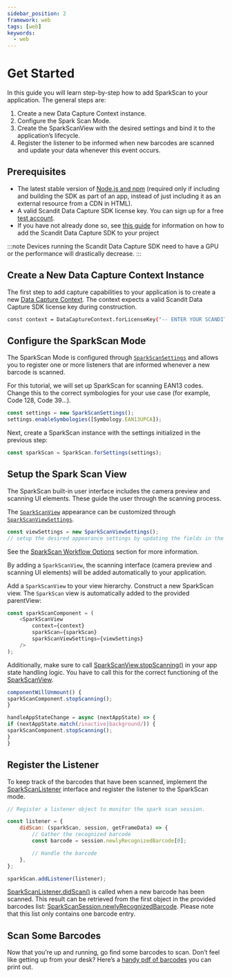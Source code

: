 ```yaml
---
sidebar_position: 2
framework: web
tags: [web]
keywords:
  - web
---
```


# Get Started

In this guide you will learn step-by-step how to add SparkScan to your application. The general steps are:

1. Create a new Data Capture Context instance.
2. Configure the Spark Scan Mode.
3. Create the SparkScanView with the desired settings and bind it to the application’s lifecycle.
4. Register the listener to be informed when new barcodes are scanned and update your data whenever this event occurs.

## Prerequisites

- The latest stable version of [Node.js and npm](https://nodejs.org/en/download/) (required only if including and building the SDK as part of an app, instead of just including it as an external resource from a CDN in HTML).
- A valid Scandit Data Capture SDK license key. You can sign up for a free [test account](https://ssl.scandit.com/dashboard/sign-up?p=test&utm%5Fsource=documentation).
- If you have not already done so, see [this guide](../add-sdk.md) for information on how to add the Scandit Data Capture SDK to your project

:::note
Devices running the Scandit Data Capture SDK need to have a GPU or the performance will drastically decrease.
:::

## Create a New Data Capture Context Instance

The first step to add capture capabilities to your application is to create a new [Data Capture Context](https://docs.scandit.com/data-capture-sdk/web/core/api/data-capture-context.html#class-scandit.datacapture.core.DataCaptureContext). The context expects a valid Scandit Data Capture SDK license key during construction.

```sh
const context = DataCaptureContext.forLicenseKey("-- ENTER YOUR SCANDIT LICENSE KEY HERE --");
```

## Configure the SparkScan Mode

The SparkScan Mode is configured through [`SparkScanSettings`](https://docs.scandit.com/data-capture-sdk/web/barcode-capture/api/spark-scan-settings.html#class-scandit.datacapture.barcode.spark.SparkScanSettings) and allows you to register one or more listeners that are informed whenever a new barcode is scanned.

For this tutorial, we will set up SparkScan for scanning EAN13 codes. Change this to the correct symbologies for your use case (for example, Code 128, Code 39…).

```js
const settings = new SparkScanSettings();
settings.enableSymbologies([Symbology.EAN13UPCA]);
```

Next, create a SparkScan instance with the settings initialized in the previous step:

```js
const sparkScan = SparkScan.forSettings(settings);
```

## Setup the Spark Scan View

The SparkScan built-in user interface includes the camera preview and scanning UI elements. These guide the user through the scanning process.

The [`SparkScanView`](https://docs.scandit.com/data-capture-sdk/web/barcode-capture/api/ui/spark-scan-view-settings.html#class-scandit.datacapture.barcode.spark.ui.SparkScanView) appearance can be customized through [`SparkScanViewSettings`](https://docs.scandit.com/data-capture-sdk/web/barcode-capture/api/ui/spark-scan-view-settings.html#class-scandit.datacapture.barcode.spark.ui.SparkScanViewSettings).

```js
const viewSettings = new SparkScanViewSettings();
// setup the desired appearance settings by updating the fields in the object above
```

See the [SparkScan Workflow Options](./intro.md#workflow-options) section for more information.

By adding a `SparkScanView`, the scanning interface (camera preview and scanning UI elements) will be added automatically to your application.

Add a `SparkScanView` to your view hierarchy. Construct a new SparkScan view. The `SparkScan` view is automatically added to the provided parentView:

```js
const sparkScanComponent = (
	<SparkScanView
		context={context}
		sparkScan={sparkScan}
		sparkScanViewSettings={viewSettings}
	/>
);
```

Additionally, make sure to call [SparkScanView.stopScanning()](https://docs.scandit.com/data-capture-sdk/web/barcode-capture/api/ui/spark-scan-view.html#method-scandit.datacapture.barcode.spark.ui.SparkScanView.StopScanning) in your app state handling logic. You have to call this for the correct functioning of the
[SparkScanView](https://docs.scandit.com/data-capture-sdk/web/barcode-capture/api/ui/spark-scan-view.html#class-scandit.datacapture.barcode.spark.ui.SparkScanView).

```js
componentWillUnmount() {
sparkScanComponent.stopScanning();
}

handleAppStateChange = async (nextAppState) => {
if (nextAppState.match(/inactive|background/)) {
sparkScanComponent.stopScanning();
}
}
```

## Register the Listener

To keep track of the barcodes that have been scanned, implement the
[SparkScanListener](https://docs.scandit.com/data-capture-sdk/web/barcode-capture/api/spark-scan-listener.html#interface-scandit.datacapture.barcode.spark.ISparkScanListener) interface and register the listener to the SparkScan mode.

```js
// Register a listener object to monitor the spark scan session.

const listener = {
	didScan: (sparkScan, session, getFrameData) => {
		// Gather the recognized barcode
		const barcode = session.newlyRecognizedBarcode[0];

		// Handle the barcode
	},
};

sparkScan.addListener(listener);
```

[SparkScanListener.didScan()](https://docs.scandit.com/data-capture-sdk/web/barcode-capture/api/spark-scan-listener.html#method-scandit.datacapture.barcode.spark.ISparkScanListener.OnBarcodeScanned) is called when a new barcode has been scanned. This result can be retrieved from the first object in the provided barcodes list:
[SparkScanSession.newlyRecognizedBarcode](https://docs.scandit.com/data-capture-sdk/web/barcode-capture/api/spark-scan-session.html#property-scandit.datacapture.barcode.spark.SparkScanSession.NewlyRecognizedBarcode). Please note that this list only contains one barcode entry.

## Scan Some Barcodes

Now that you’re up and running, go find some barcodes to scan. Don’t feel like getting up from your desk? Here’s a [handy pdf of barcodes](https://github.com/Scandit/.github/blob/main/images/PrintTheseBarcodes.pdf) you can
print out.
